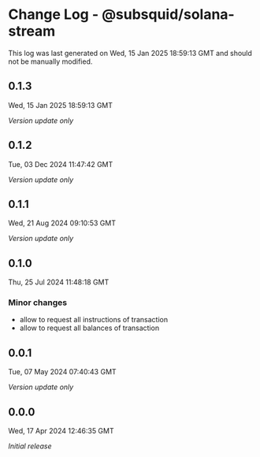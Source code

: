 # Change Log - @subsquid/solana-stream

This log was last generated on Wed, 15 Jan 2025 18:59:13 GMT and should not be manually modified.

## 0.1.3
Wed, 15 Jan 2025 18:59:13 GMT

_Version update only_

## 0.1.2
Tue, 03 Dec 2024 11:47:42 GMT

_Version update only_

## 0.1.1
Wed, 21 Aug 2024 09:10:53 GMT

_Version update only_

## 0.1.0
Thu, 25 Jul 2024 11:48:18 GMT

### Minor changes

- allow to request all instructions of transaction
- allow to request all balances of transaction

## 0.0.1
Tue, 07 May 2024 07:40:43 GMT

_Version update only_

## 0.0.0
Wed, 17 Apr 2024 12:46:35 GMT

_Initial release_

